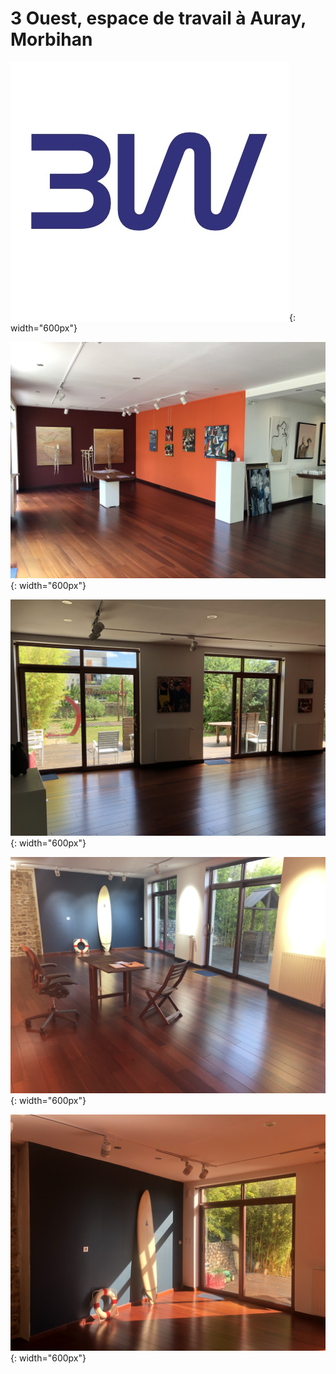 # 3 Ouest, espace de travail à Auray, Morbihan

![3ouest](/images/IMG_0865.jpg){: width="600px"}

![3ouest](/images/IMG_5078.jpg){: width="600px"}

![3ouest](/images/IMG_5080.jpg){: width="600px"}

![3ouest](/images/IMG_6390.jpg){: width="600px"}

![3ouest](/images/IMG_6402.jpg){: width="600px"}
